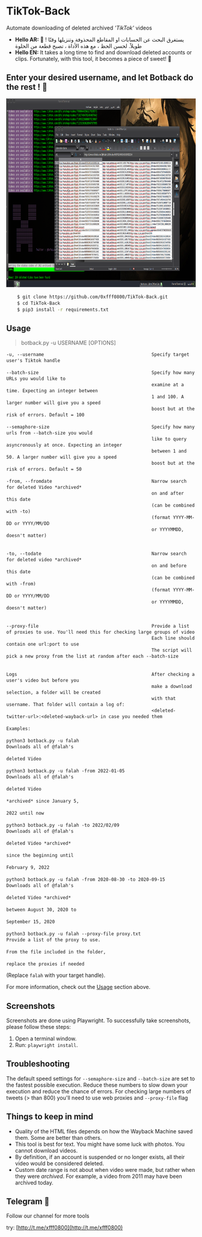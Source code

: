 # TikTok-Back
Automate downloading of deleted archived _'TikTok'_ videos
+ **Hello AR:**  🍬 ! يستغرق البحث عن الحسابات او المقاطع المحذوفة وتنزيلها وقتًا طويلاً. لحسن الحظ ، مع هذه الأداة ، تصبح قطعة من الحلوة
+ **Hello EN:** It takes a long time to find and download deleted accounts or clips. Fortunately, with this tool, it becomes a piece of sweet! 🍬
## Enter your desired username, and let Botback do the rest ! 🤖
</p>
<p align="center">
    <img src="photo/4.png" width="4000" height="500">
</p>



```bash
    $ git clone https://github.com/0xfff0800/TikTok-Back.git
    $ cd TikTok-Back
    $ pip3 install -r requirements.txt
```

## Usage
>    botback.py -u USERNAME [OPTIONS]
    
    -u, --username                                        Specify target user's Tiktok handle

    --batch-size                                          Specify how many URLs you would like to 
                                                          examine at a time. Expecting an integer between
                                                          1 and 100. A larger number will give you a speed
                                                          boost but at the risk of errors. Default = 100

    --semaphore-size                                      Specify how many urls from --batch-size you would 
                                                          like to query asyncronously at once. Expecting an integer
                                                          between 1 and 50. A larger number will give you a speed
                                                          boost but at the risk of errors. Default = 50
    
    -from, --fromdate                                     Narrow search for deleted Video *archived*
                                                          on and after this date
                                                          (can be combined with -to)
                                                          (format YYYY-MM-DD or YYYY/MM/DD
                                                          or YYYYMMDD, doesn't matter)
                                                          
                                            
    -to, --todate                                         Narrow search for deleted video *archived*
                                                          on and before this date
                                                          (can be combined with -from)
                                                          (format YYYY-MM-DD or YYYY/MM/DD
                                                          or YYYYMMDD, doesn't matter)


    --proxy-file                                          Provide a list of proxies to use. You'll need this for checking large groups of video
                                                          Each line should contain one url:port to use
                                                          The script will pick a new proxy from the list at random after each --batch-size       

    
    Logs                                                  After checking a user's video but before you
                                                          make a download selection, a folder will be created
                                                          with that username. That folder will contain a log of:
                                                          <deleted-twitter-url>:<deleted-wayback-url> in case you needed them

    Examples:
    
    python3 botback.py -u falah                                         Downloads all of @falah's
                                                                        deleted Video
    
    python3 botback.py -u falah -from 2022-01-05                        Downloads all of @falah's
                                                                        deleted Video
                                                                        *archived* since January 5,
                                                                        2022 until now
    
    python3 botback.py -u falah -to 2022/02/09                          Downloads all of @falah's
                                                                        deleted Video *archived*
                                                                        since the beginning until
                                                                        February 9, 2022
    
    python3 botback.py -u falah -from 2020-08-30 -to 2020-09-15         Downloads all of @falah's
                                                                        deleted Video *archived*
                                                                        between August 30, 2020 to
                                                                        September 15, 2020
    
    python3 botback.py -u falah --proxy-file proxy.txt                  Provide a list of the proxy to use.
                                                                        From the file included in the folder, 
                                                                        replace the proxies if needed

    
(Replace `falah` with your target handle).


For more information, check out the [Usage](#usage) section above.

## Screenshots

Screenshots are done using Playwright. To successfully take screenshots, please follow these steps:
 1. Open a terminal window.
 2. Run: `playwright install`.

## Troubleshooting
The default speed settings for `--semaphore-size` and `--batch-size` are set to the fastest possible execution. Reduce these numbers to slow down your execution and reduce the chance of errors. 
For checking large numbers of tweets (> than 800) you'll need to use web proxies and `--proxy-file` flag

## Things to keep in mind
 - Quality of the HTML files depends on how the Wayback Machine saved them. Some are better than others.
 - This tool is best for text. You might have some luck with photos. You cannot download videos.
 - By definition, if an account is suspended or no longer exists, all their video would be considered deleted.
 - Custom date range is not about when video were made, but rather when they were _archived_. For example, a video from 2011 may have been archived today.

## Telegram 👋
Follow our channel for more tools

try: [http://t.me/xfff0800](http://t.me/xfff0800) 
